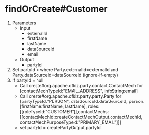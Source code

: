 # findOrCreate#Customer
1. Parameters
    * Input
        * externalId
        * firstName
        * lastName
        * dataSourceId
        * email
    * Output
        * partyId
2. Set partyId = where Party.externalId=externalId and Party.dataSourceId=dataSourceId (ignore-if-empty)
3. If partyId = null
   * Call create#org.apache.ofbiz.party.contact.ContactMech for [contactMechTypeId:"EMAIL_ADDRESS", infoString:email]
   * Call create#org.apache.ofbiz.party.party.Party for [partyTypeId:"PERSON", dataSourceId:dataSourceId, person:[firstName:firstName, lastName], roles:[[roleTypeId:"CUSTOMER"]],contactMechs:[[contactMechId:createContactMechOutput.contactMechId, contactMechPurposeTypeId:"PRIMARY_EMAIL"]]]
   * set partyId = createPartyOutput.partyId
